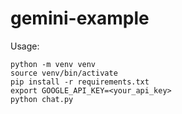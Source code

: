 # gemini-example

Usage:

```
python -m venv venv
source venv/bin/activate
pip install -r requirements.txt
export GOOGLE_API_KEY=<your_api_key>
python chat.py
```
